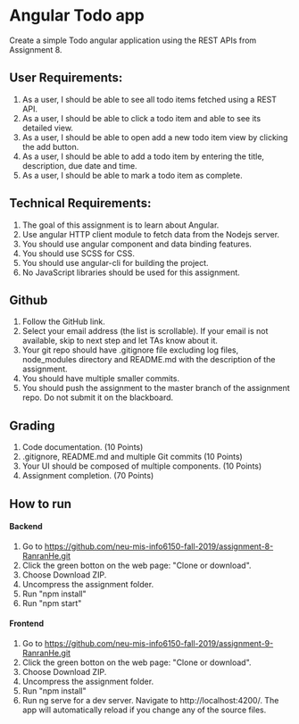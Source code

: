 # Angular Todo app

Create a simple Todo angular application using the REST APIs from Assignment 8. 

## User Requirements:

1. As a user, I should be able to see all todo items fetched using a REST API.
2. As a user, I should be able to click a todo item and able to see its detailed view.
3. As a user, I should be able to open add a new todo item view by clicking the add button.
4. As a user, I should be able to add a todo item by entering the title, description, due date and time.
5. As a user, I should be able to mark a todo item as complete.

## Technical Requirements:

1. The goal of this assignment is to learn about Angular.
2. Use angular HTTP client module to fetch data from the Nodejs server.
3. You should use angular component and data binding features.
4. You should use SCSS for CSS.
5. You should use angular-cli for building the project.
6. No JavaScript libraries should be used for this assignment.

## Github

1. Follow the GitHub link.
2. Select your email address (the list is scrollable). If your email is not available, skip to next step and let TAs know about it.
3. Your git repo should have .gitignore file excluding log files, node_modules directory and README.md with the description of the assignment.
4. You should have multiple smaller commits.
5. You should push the assignment to the master branch of the assignment repo. Do not submit it on the blackboard.

## Grading

1. Code documentation. (10 Points)
2. .gitignore, README.md and multiple Git commits (10 Points)
3. Your UI should be composed of multiple components. (10 Points)
4. Assignment completion. (70 Points)

## How to run
#### Backend
1. Go to https://github.com/neu-mis-info6150-fall-2019/assignment-8-RanranHe.git
2. Click the green botton on the web page: "Clone or download".
3. Choose Download ZIP.
4. Uncompress the assignment folder.
5. Run "npm install"
6. Run "npm start"

#### Frontend
1. Go to https://github.com/neu-mis-info6150-fall-2019/assignment-9-RanranHe.git
2. Click the green botton on the web page: "Clone or download".
3. Choose Download ZIP.
4. Uncompress the assignment folder.
5. Run "npm install"
6. Run ng serve for a dev server. Navigate to http://localhost:4200/. The app will automatically reload if you change any of the source files.
